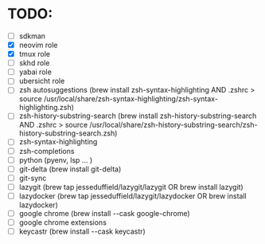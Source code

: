 # TODO:

 - [ ] sdkman
 - [x] neovim role
 - [x] tmux role
 - [ ] skhd role
 - [ ] yabai role
 - [ ] ubersicht role
 - [ ] zsh autosuggestions (brew install zsh-syntax-highlighting AND .zshrc > source /usr/local/share/zsh-syntax-highlighting/zsh-syntax-highlighting.zsh)
 - [ ] zsh-history-substring-search (brew install zsh-history-substring-search AND .zshrc > source /usr/local/share/zsh-history-substring-search/zsh-history-substring-search.zsh)
 - [ ] zsh-syntax-highlighting
 - [ ] zsh-completions
 - [ ] python (pyenv, lsp ... )
 - [ ] git-delta (brew install git-delta)
 - [ ] git-sync
 - [ ] lazygit (brew tap jesseduffield/lazygit/lazygit OR brew install lazygit)
 - [ ] lazydocker (brew tap jesseduffield/lazygit/lazydocker OR brew install lazydocker)
 - [ ] google chrome (brew install --cask google-chrome)
 - [ ] google chrome extensions
 - [ ] keycastr (brew install --cask keycastr)

